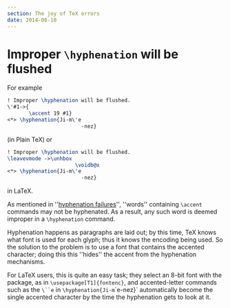 ```yaml
---
section: The joy of TeX errors
date: 2014-06-10
---
```


# Improper `\hyphenation` will be flushed

For example
```latex
! Improper \hyphenation will be flushed.
\'#1->{
       \accent 19 #1}
<*> \hyphenation{Ji-m\'e
                        -nez}
```
(in Plain TeX) or
```latex
! Improper \hyphenation will be flushed.
\leavevmode ->\unhbox 
                      \voidb@x 
<*> \hyphenation{Ji-m\'e
                        -nez}
```
in LaTeX.

As mentioned in
  ''[hyphenation failures](FAQ-nohyph.md)'',
''words'' containing `\accent` commands may not be hyphenated.  As
a result, any such word is deemed improper in a `\hyphenation`
command.

Hyphenation happens as paragraphs are laid out; by this time, TeX
knows what font is used for each glyph; thus it knows the encoding
being used.  So the solution to the problem is to use a font that
contains the accented character; doing this this ''hides'' the accent
from the hyphenation mechanisms.

For LaTeX users, this is quite an easy task; they select an 8-bit
font with the package, as in `\usepackage[T1]{fontenc}`, and
accented-letter commands such as the `\``e` in
`\hyphenation{Ji-m`\`e-nez}` automatically become the
single accented character by the time the hyphenation gets to look at
it.

